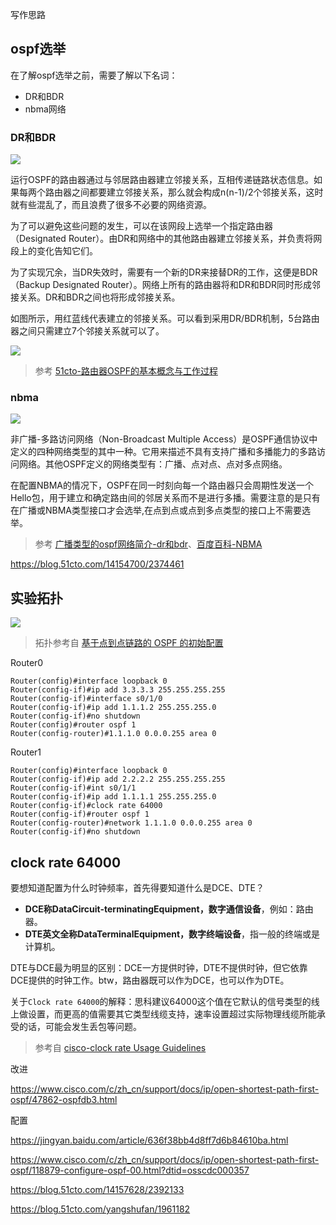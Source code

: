 写作思路



## ospf选举

在了解ospf选举之前，需要了解以下名词：

* DR和BDR
* nbma网络

### DR和BDR

![](https://i.postimg.cc/nLfxF0CT/Snipaste-2019-10-26-10-56-48.png)

运行OSPF的路由器通过与邻居路由器建立邻接关系，互相传递链路状态信息。如果每两个路由器之间都要建立邻接关系，那么就会构成n(n-1)/2个邻接关系，这时就有些混乱了，而且浪费了很多不必要的网络资源。

为了可以避免这些问题的发生，可以在该网段上选举一个指定路由器（Designated Router）。由DR和网络中的其他路由器建立邻接关系，并负责将网段上的变化告知它们。

为了实现冗余，当DR失效时，需要有一个新的DR来接替DR的工作，这便是BDR（Backup Designated Router）。网络上所有的路由器将和DR和BDR同时形成邻接关系。DR和BDR之间也将形成邻接关系。

如图所示，用红蓝线代表建立的邻接关系。可以看到采用DR/BDR机制，5台路由器之间只需建立7个邻接关系就可以了。

![](https://i.postimg.cc/9f43bcd0/Snipaste-2019-10-26-07-14-16.png)

> 参考 [51cto-路由器OSPF的基本概念与工作过程](https://blog.51cto.com/14154700/2374461)

### nbma

![](https://i.postimg.cc/Hnx97j06/Snipaste-2019-10-25-22-43-06.png)

非广播-多路访问网络（Non-Broadcast Multiple Access）是OSPF通信协议中定义的四种网络类型的其中一种。它用来描述不具有支持广播和多播能力的多路访问网络。其他OSPF定义的网络类型有：广播、点对点、点对多点网络。

在配置NBMA的情况下，OSPF在同一时刻向每一个路由器只会周期性发送一个Hello包，用于建立和确定路由间的邻居关系而不是进行多播。需要注意的是只有在广播或NBMA类型接口才会选举,在点到点或点到多点类型的接口上不需要选举。

>参考 [广播类型的ospf网络简介-dr和bdr](https://hexnet.jimdo.com/2012/11/14/%E5%B9%BF%E6%92%AD%E7%B1%BB%E5%9E%8B%E7%9A%84ospf%E7%BD%91%E7%BB%9C%E7%AE%80%E4%BB%8B-dr%E5%92%8Cbdr/)、[百度百科-NBMA](https://baike.baidu.com/item/NBMA)



https://blog.51cto.com/14154700/2374461



## 实验拓扑

![](https://i.postimg.cc/50Vmgf6x/Snipaste-2019-10-24-22-34-22.png)

> 拓扑参考自 [基于点到点链路的 OSPF 的初始配置](https://www.cisco.com/c/zh_cn/support/docs/ip/open-shortest-path-first-ospf/13687-15.html?dtid=osscdc000357)

Router0

```ios
Router(config)#interface loopback 0
Router(config-if)#ip add 3.3.3.3 255.255.255.255
Router(config-if)#interface s0/1/0
Router(config-if)#ip add 1.1.1.2 255.255.255.0
Router(config-if)#no shutdown
Router(config)#router ospf 1
Router(config-router)#1.1.1.0 0.0.0.255 area 0
```

Router1

```ios
Router(config)#interface loopback 0
Router(config-if)#ip add 2.2.2.2 255.255.255.255
Router(config-if)#int s0/1/1
Router(config-if)#ip add 1.1.1.1 255.255.255.0
Router(config-if)#clock rate 64000
Router(config-if)#router ospf 1
Router(config-router)#network 1.1.1.0 0.0.0.255 area 0
Router(config-if)#no shutdown
```

## clock rate 64000

要想知道配置为什么时钟频率，首先得要知道什么是DCE、DTE？

* **DCE称DataCircuit-terminatingEquipment，数字通信设备**，例如：路由器。
* **DTE英文全称DataTerminalEquipment，数字终端设备**，指一般的终端或是计算机。

DTE与DCE最为明显的区别：DCE一方提供时钟，DTE不提供时钟，但它依靠DCE提供的时钟工作。btw，路由器既可以作为DCE，也可以作为DTE。


关于`Clock rate 64000`的解释：思科建议64000这个值在它默认的信号类型的线上做设置，而更高的值需要其它类型线缆支持，速率设置超过实际物理线缆所能承受的话，可能会发生丢包等问题。

> 参考自 [cisco-clock rate Usage Guidelines](https://www.cisco.com/c/en/us/td/docs/ios-xml/ios/interface/command/ir-cr-book/ir-c2.html#wp3930272930)

改进

https://www.cisco.com/c/zh_cn/support/docs/ip/open-shortest-path-first-ospf/47862-ospfdb3.html


配置

https://jingyan.baidu.com/article/636f38bb4d8ff7d6b84610ba.html

https://www.cisco.com/c/zh_cn/support/docs/ip/open-shortest-path-first-ospf/118879-configure-ospf-00.html?dtid=osscdc000357

https://blog.51cto.com/14157628/2392133

https://blog.51cto.com/yangshufan/1961182



